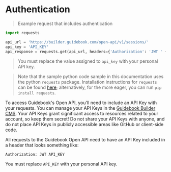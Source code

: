 # Authentication


> Example request that includes authentication

```python
import requests

api_url = 'https://builder.guidebook.com/open-api/v1/sessions/'
api_key = 'API_KEY'
api_response = requests.get(api_url, headers={'Authorization': 'JWT ' + api_key)
```

> You must replace the value assigned to `api_key` with your personal API key.

> Note that the sample python code sample in this documentation uses the python `requests` package. Installation instructions for `requests` can be found [here](http://docs.python-requests.org/en/master/); alternatively, for the more eager, you can run `pip install requests`.



To access Guidebook's Open API, you'll need to include an API Key with your requests. You can manage your API Keys in the [Guidebook Builder CMS](https://builder.guidebook.com). Your API Keys grant significant access to resources related to your account, so keep them secret! Do not share your API Keys with anyone, and do not place API Keys in publicly accessible areas like GitHub or client-side code.

All requests to the Guidebook Open API need to have an API Key included in a header that looks something like:

`Authorization: JWT API_KEY`

<aside class="notice">
You must replace <code>API_KEY</code> with your personal API key.
</aside>
